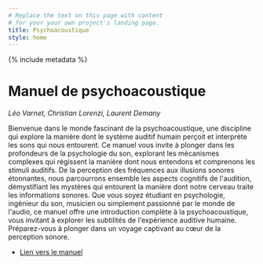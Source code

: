 ```yaml
---
# Replace the text on this page with content
# for your your own project's landing page.
title: Psychoacoustique
style: home
---
```


{% include metadata %}

# Manuel de psychoacoustique

*Léo Varnet, Christian Lorenzi, Laurent Demany*

Bienvenue dans le monde fascinant de la psychoacoustique, une discipline qui explore la manière dont le système auditif humain perçoit et interprète les sons qui nous entourent. Ce manuel vous invite à plonger dans les profondeurs de la psychologie du son, explorant les mécanismes complexes qui régissent la manière dont nous entendons et comprenons les stimuli auditifs. De la perception des fréquences aux illusions sonores étonnantes, nous parcourrons ensemble les aspects cognitifs de l'audition, démystifiant les mystères qui entourent la manière dont notre cerveau traite les informations sonores. Que vous soyez étudiant en psychologie, ingénieur du son, musicien ou simplement passionné par le monde de l'audio, ce manuel offre une introduction complète à la psychoacoustique, vous invitant à explorer les subtilités de l'expérience auditive humaine. Préparez-vous à plonger dans un voyage captivant au cœur de la perception sonore.

- [Lien vers le manuel](psychoacoustique/index.html)